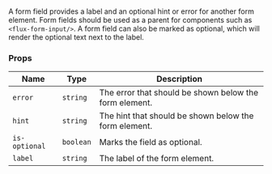 # <flux-form-field/>

A form field provides a label and an optional hint or error for another form element. Form fields
should be used as a parent for components such as `<flux-form-input/>`. A form field can also be marked
as optional, which will render the optional text next to the label.

### Props

| Name          | Type      | Description                                            |
|---------------|-----------|--------------------------------------------------------|
| `error`       | `string`  | The error that should be shown below the form element. |
| `hint`        | `string`  | The hint that should be shown below the form element.  |
| `is-optional` | `boolean` | Marks the field as optional.                           |
| `label`       | `string`  | The label of the form element.                         |
